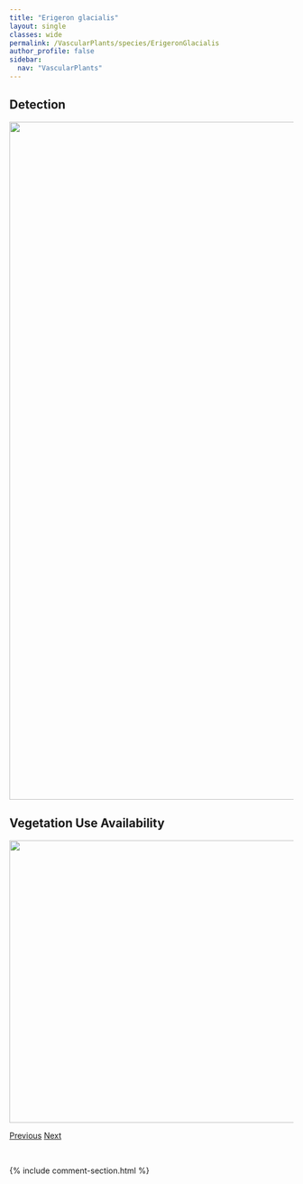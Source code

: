 ```yaml
---
title: "Erigeron glacialis"
layout: single
classes: wide
permalink: /VascularPlants/species/ErigeronGlacialis
author_profile: false
sidebar:
  nav: "VascularPlants"
---
```


<h2>Detection</h2>

<a href="https://drive.google.com/uc?export=view&id=1r5bD4FGp7OcYmj8fMOmNmj9lOPOkkEnw">
<img src="https://drive.google.com/uc?export=view&id=1r5bD4FGp7OcYmj8fMOmNmj9lOPOkkEnw" height = "1200" width = "800">
</a>


<h2>Vegetation Use Availability</h2>

<a href="https://drive.google.com/uc?export=view&id=12YPcftzeKPlMWhrfLlEP59eLEJL_yfeX">
<img src="https://drive.google.com/uc?export=view&id=12YPcftzeKPlMWhrfLlEP59eLEJL_yfeX" height = "500" width = "1000">
</a>


<a href="/DevelopmentWebsite/VascularPlants/species/ErigeronGlabellus" class="pagination--pager" title="Erigeron glabellus">Previous</a> <a href="/DevelopmentWebsite/VascularPlants/species/ErigeronHumilis" class="pagination--pager" title="Erigeron humilis">Next</a>

<p>&nbsp;</p>

{% include comment-section.html %}
